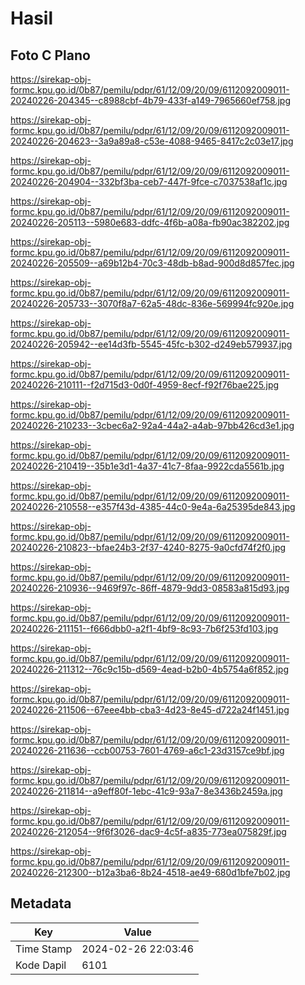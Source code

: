 # Hasil

## Foto C Plano

https://sirekap-obj-formc.kpu.go.id/0b87/pemilu/pdpr/61/12/09/20/09/6112092009011-20240226-204345--c8988cbf-4b79-433f-a149-7965660ef758.jpg

https://sirekap-obj-formc.kpu.go.id/0b87/pemilu/pdpr/61/12/09/20/09/6112092009011-20240226-204623--3a9a89a8-c53e-4088-9465-8417c2c03e17.jpg

https://sirekap-obj-formc.kpu.go.id/0b87/pemilu/pdpr/61/12/09/20/09/6112092009011-20240226-204904--332bf3ba-ceb7-447f-9fce-c7037538af1c.jpg

https://sirekap-obj-formc.kpu.go.id/0b87/pemilu/pdpr/61/12/09/20/09/6112092009011-20240226-205113--5980e683-ddfc-4f6b-a08a-fb90ac382202.jpg

https://sirekap-obj-formc.kpu.go.id/0b87/pemilu/pdpr/61/12/09/20/09/6112092009011-20240226-205509--a69b12b4-70c3-48db-b8ad-900d8d857fec.jpg

https://sirekap-obj-formc.kpu.go.id/0b87/pemilu/pdpr/61/12/09/20/09/6112092009011-20240226-205733--3070f8a7-62a5-48dc-836e-569994fc920e.jpg

https://sirekap-obj-formc.kpu.go.id/0b87/pemilu/pdpr/61/12/09/20/09/6112092009011-20240226-205942--ee14d3fb-5545-45fc-b302-d249eb579937.jpg

https://sirekap-obj-formc.kpu.go.id/0b87/pemilu/pdpr/61/12/09/20/09/6112092009011-20240226-210111--f2d715d3-0d0f-4959-8ecf-f92f76bae225.jpg

https://sirekap-obj-formc.kpu.go.id/0b87/pemilu/pdpr/61/12/09/20/09/6112092009011-20240226-210233--3cbec6a2-92a4-44a2-a4ab-97bb426cd3e1.jpg

https://sirekap-obj-formc.kpu.go.id/0b87/pemilu/pdpr/61/12/09/20/09/6112092009011-20240226-210419--35b1e3d1-4a37-41c7-8faa-9922cda5561b.jpg

https://sirekap-obj-formc.kpu.go.id/0b87/pemilu/pdpr/61/12/09/20/09/6112092009011-20240226-210558--e357f43d-4385-44c0-9e4a-6a25395de843.jpg

https://sirekap-obj-formc.kpu.go.id/0b87/pemilu/pdpr/61/12/09/20/09/6112092009011-20240226-210823--bfae24b3-2f37-4240-8275-9a0cfd74f2f0.jpg

https://sirekap-obj-formc.kpu.go.id/0b87/pemilu/pdpr/61/12/09/20/09/6112092009011-20240226-210936--9469f97c-86ff-4879-9dd3-08583a815d93.jpg

https://sirekap-obj-formc.kpu.go.id/0b87/pemilu/pdpr/61/12/09/20/09/6112092009011-20240226-211151--f666dbb0-a2f1-4bf9-8c93-7b6f253fd103.jpg

https://sirekap-obj-formc.kpu.go.id/0b87/pemilu/pdpr/61/12/09/20/09/6112092009011-20240226-211312--76c9c15b-d569-4ead-b2b0-4b5754a6f852.jpg

https://sirekap-obj-formc.kpu.go.id/0b87/pemilu/pdpr/61/12/09/20/09/6112092009011-20240226-211506--67eee4bb-cba3-4d23-8e45-d722a24f1451.jpg

https://sirekap-obj-formc.kpu.go.id/0b87/pemilu/pdpr/61/12/09/20/09/6112092009011-20240226-211636--ccb00753-7601-4769-a6c1-23d3157ce9bf.jpg

https://sirekap-obj-formc.kpu.go.id/0b87/pemilu/pdpr/61/12/09/20/09/6112092009011-20240226-211814--a9eff80f-1ebc-41c9-93a7-8e3436b2459a.jpg

https://sirekap-obj-formc.kpu.go.id/0b87/pemilu/pdpr/61/12/09/20/09/6112092009011-20240226-212054--9f6f3026-dac9-4c5f-a835-773ea075829f.jpg

https://sirekap-obj-formc.kpu.go.id/0b87/pemilu/pdpr/61/12/09/20/09/6112092009011-20240226-212300--b12a3ba6-8b24-4518-ae49-680d1bfe7b02.jpg


## Metadata

| Key        | Value               |
| ---------- | ------------------- |
| Time Stamp | 2024-02-26 22:03:46 |
| Kode Dapil | 6101                |



